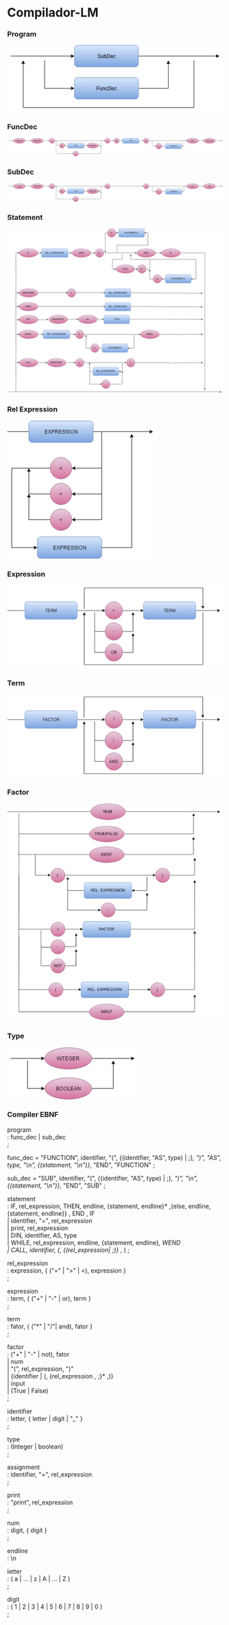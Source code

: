 # Compilador-LM

### Program
![Diagrama1](./Imgs/PROGRAM.png)
<br>

### FuncDec
![Diagrama2](./Imgs/FuncDec.png)
<br>

### SubDec
![Diagrama2](./Imgs/SubDec.png)
<br>

### Statement
![Diagrama2](./Imgs/STATEMENT.png)
<br>

### Rel Expression
![Diagrama3](./Imgs/REL_EXPRESSION.png)
<br>

### Expression
![Diagrama4](./Imgs/EXPRESSION.png)
<br>

### Term
![Diagrama5](./Imgs/TERM.png)
<br>

### Factor
![Diagrama6](./Imgs/FACTOR.png)
<br>

### Type
![Diagrama7](./Imgs/TYPE.png)
<br>


### Compiler EBNF

program <br/>
    : func_dec | sub_dec<br/>
    ;<br/>

func_dec = "FUNCTION", identifier, "(", {(identifier, "AS", type) | ;}*, ")", "AS", type, "\n", {(statement, "\n")}*, "END", "FUNCTION" ;


sub_dec = "SUB", identifier, "(", {(identifier, "AS", type) | ;}*, ")", "\n", {(statement, "\n")}*, "END", "SUB" ;


statement   
    : IF, rel_expression, THEN, endline, {statement, endline}* ,{else, endline, {statement, endline}} , END , IF <br/>
    | identifier, "=", rel_expression <br/>
    | print, rel_expression<br/>
    | DIN, identifier, AS, type<br/>
    | WHILE, rel_expression, endline, {statement, endline}*, WEND <br/>
    | CALL, identifier, (, {(rel_expression| ;)}* , )
    ;

rel_expression <br/>
    : expression, { ("=" | ">" | <), expression } <br/>
    ;<br/>

expression <br/>
    : term, { ("+" | "-" | or), term } <br/>
    ;<br/>

term <br/>
    : fator, { ("*" | "/"| and), fator } <br/>
    ;<br/>

factor <br/>
    : ("+" | "-" | not), fator<br/> 
    | num <br/>
    | "(", rel_expression, ")"<br/> 
    | {identifier | (, {rel_expression , ;}* ,)}<br/>
    | input <br/>
    | (True | False)<br/>
    ;<br/>

identifier<br/> 
    : letter, { letter | digit | "_" } <br/> 
    ;<br/>

type<br/>
    : (Integer | boolean)<br/>
    ;<br/>

assignment<br/> 
    : identifier, "=", rel_expression<br/> 
    ;<br/>

print <br/>
    : "print", rel_expression<br/> 
    ;<br/>

num <br/>
    : digit, { digit }<br/> 
    ;<br/>

endline <br/>
    : \n<br/>

letter <br/>
    : ( a | ... | z | A | ... | Z )<br/> 
    ;<br/>

digit <br/>
    : ( 1 | 2 | 3 | 4 | 5 | 6 | 7 | 8 | 9 | 0 ) <br/>
    ;<br/>
